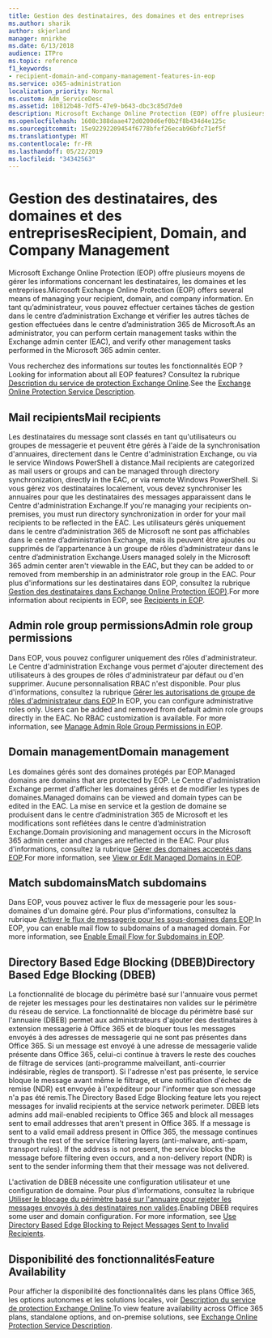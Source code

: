 ```yaml
---
title: Gestion des destinataires, des domaines et des entreprises
ms.author: sharik
author: skjerland
manager: mnirkhe
ms.date: 6/13/2018
audience: ITPro
ms.topic: reference
f1_keywords:
- recipient-domain-and-company-management-features-in-eop
ms.service: o365-administration
localization_priority: Normal
ms.custom: Adm_ServiceDesc
ms.assetid: 10812b48-7df5-47e9-b643-dbc3c85d7de0
description: Microsoft Exchange Online Protection (EOP) offre plusieurs moyens de gérer les informations concernant les destinataires, les domaines et les entreprises. En tant qu’administrateur, vous pouvez effectuer certaines tâches de gestion dans le centre d’administration Exchange et vérifier les autres tâches de gestion effectuées dans le centre d’administration 365 de Microsoft.
ms.openlocfilehash: 1608c388daae472d0200d6ef0b2f8b434d4e125c
ms.sourcegitcommit: 15e92292209454f6778bfef26ecab96bfc71ef5f
ms.translationtype: MT
ms.contentlocale: fr-FR
ms.lasthandoff: 05/22/2019
ms.locfileid: "34342563"
---
```

# <a name="recipient-domain-and-company-management"></a><span data-ttu-id="4ba53-104">Gestion des destinataires, des domaines et des entreprises</span><span class="sxs-lookup"><span data-stu-id="4ba53-104">Recipient, Domain, and Company Management</span></span>

<span data-ttu-id="4ba53-105">Microsoft Exchange Online Protection (EOP) offre plusieurs moyens de gérer les informations concernant les destinataires, les domaines et les entreprises.</span><span class="sxs-lookup"><span data-stu-id="4ba53-105">Microsoft Exchange Online Protection (EOP) offers several means of managing your recipient, domain, and company information.</span></span> <span data-ttu-id="4ba53-106">En tant qu’administrateur, vous pouvez effectuer certaines tâches de gestion dans le centre d’administration Exchange et vérifier les autres tâches de gestion effectuées dans le centre d’administration 365 de Microsoft.</span><span class="sxs-lookup"><span data-stu-id="4ba53-106">As an administrator, you can perform certain management tasks within the Exchange admin center (EAC), and verify other management tasks performed in the Microsoft 365 admin center.</span></span>
  
<span data-ttu-id="4ba53-107">Vous recherchez des informations sur toutes les fonctionnalités EOP ?</span><span class="sxs-lookup"><span data-stu-id="4ba53-107">Looking for information about all EOP features?</span></span> <span data-ttu-id="4ba53-108">Consultez la rubrique [Description du service de protection Exchange Online](exchange-online-protection-service-description.md).</span><span class="sxs-lookup"><span data-stu-id="4ba53-108">See the [Exchange Online Protection Service Description](exchange-online-protection-service-description.md).</span></span>
  
## <a name="mail-recipients"></a><span data-ttu-id="4ba53-109">Mail recipients</span><span class="sxs-lookup"><span data-stu-id="4ba53-109">Mail recipients</span></span>
<span data-ttu-id="4ba53-110"><a name="BKMK_mailrecipients"> </a></span><span class="sxs-lookup"><span data-stu-id="4ba53-110"></span></span>

<span data-ttu-id="4ba53-111">Les destinataires du message sont classés en tant qu'utilisateurs ou groupes de messagerie et peuvent être gérés à l'aide de la synchronisation d'annuaires, directement dans le Centre d'administration Exchange, ou via le service Windows PowerShell à distance.</span><span class="sxs-lookup"><span data-stu-id="4ba53-111">Mail recipients are categorized as mail users or groups and can be managed through directory synchronization, directly in the EAC, or via remote Windows PowerShell.</span></span> <span data-ttu-id="4ba53-112">Si vous gérez vos destinataires localement, vous devez synchroniser les annuaires pour que les destinataires des messages apparaissent dans le Centre d'administration Exchange.</span><span class="sxs-lookup"><span data-stu-id="4ba53-112">If you're managing your recipients on-premises, you must run directory synchronization in order for your mail recipients to be reflected in the EAC.</span></span> <span data-ttu-id="4ba53-113">Les utilisateurs gérés uniquement dans le centre d’administration 365 de Microsoft ne sont pas affichables dans le centre d’administration Exchange, mais ils peuvent être ajoutés ou supprimés de l’appartenance à un groupe de rôles d’administrateur dans le centre d’administration Exchange.</span><span class="sxs-lookup"><span data-stu-id="4ba53-113">Users managed solely in the Microsoft 365 admin center aren't viewable in the EAC, but they can be added to or removed from membership in an administrator role group in the EAC.</span></span> <span data-ttu-id="4ba53-114">Pour plus d'informations sur les destinataires dans EOP, consultez la rubrique [Gestion des destinataires dans Exchange Online Protection (EOP)](https://go.microsoft.com/fwlink/p/?LinkId=280011).</span><span class="sxs-lookup"><span data-stu-id="4ba53-114">For more information about recipients in EOP, see [Recipients in EOP](https://go.microsoft.com/fwlink/p/?LinkId=280011).</span></span>
  
## <a name="admin-role-group-permissions"></a><span data-ttu-id="4ba53-115">Admin role group permissions</span><span class="sxs-lookup"><span data-stu-id="4ba53-115">Admin role group permissions</span></span>
<span data-ttu-id="4ba53-116"><a name="BKMK_adminrolegrouppermissions"> </a></span><span class="sxs-lookup"><span data-stu-id="4ba53-116"></span></span>

<span data-ttu-id="4ba53-p105">Dans EOP, vous pouvez configurer uniquement des rôles d'administrateur. Le Centre d'administration Exchange vous permet d'ajouter directement des utilisateurs à des groupes de rôles d'administrateur par défaut ou d'en supprimer. Aucune personnalisation RBAC n'est disponible. Pour plus d'informations, consultez la rubrique [Gérer les autorisations de groupe de rôles d'administrateur dans EOP](https://go.microsoft.com/fwlink/p/?LinkId=282238).</span><span class="sxs-lookup"><span data-stu-id="4ba53-p105">In EOP, you can configure administrative roles only. Users can be added and removed from default admin role groups directly in the EAC. No RBAC customization is available. For more information, see [Manage Admin Role Group Permissions in EOP](https://go.microsoft.com/fwlink/p/?LinkId=282238).</span></span>
  
## <a name="domain-management"></a><span data-ttu-id="4ba53-121">Domain management</span><span class="sxs-lookup"><span data-stu-id="4ba53-121">Domain management</span></span>
<span data-ttu-id="4ba53-122"><a name="BKMK_domainmanagement"> </a></span><span class="sxs-lookup"><span data-stu-id="4ba53-122"></span></span>

<span data-ttu-id="4ba53-123">Les domaines gérés sont des domaines protégés par EOP.</span><span class="sxs-lookup"><span data-stu-id="4ba53-123">Managed domains are domains that are protected by EOP.</span></span> <span data-ttu-id="4ba53-124">Le Centre d'administration Exchange permet d'afficher les domaines gérés et de modifier les types de domaines.</span><span class="sxs-lookup"><span data-stu-id="4ba53-124">Managed domains can be viewed and domain types can be edited in the EAC.</span></span> <span data-ttu-id="4ba53-125">La mise en service et la gestion de domaine se produisent dans le centre d’administration 365 de Microsoft et les modifications sont reflétées dans le centre d’administration Exchange.</span><span class="sxs-lookup"><span data-stu-id="4ba53-125">Domain provisioning and management occurs in the Microsoft 365 admin center and changes are reflected in the EAC.</span></span> <span data-ttu-id="4ba53-126">Pour plus d'informations, consultez la rubrique [Gérer des domaines acceptés dans EOP](https://go.microsoft.com/fwlink/p/?LinkId=282239).</span><span class="sxs-lookup"><span data-stu-id="4ba53-126">For more information, see [View or Edit Managed Domains in EOP](https://go.microsoft.com/fwlink/p/?LinkId=282239).</span></span>
  
## <a name="match-subdomains"></a><span data-ttu-id="4ba53-127">Match subdomains</span><span class="sxs-lookup"><span data-stu-id="4ba53-127">Match subdomains</span></span>
<span data-ttu-id="4ba53-128"><a name="BKMK_EOP_Match_Subdomains"> </a></span><span class="sxs-lookup"><span data-stu-id="4ba53-128"></span></span>

<span data-ttu-id="4ba53-p107">Dans EOP, vous pouvez activer le flux de messagerie pour les sous-domaines d'un domaine géré. Pour plus d'informations, consultez la rubrique [Activer le flux de messagerie pour les sous-domaines dans EOP](https://go.microsoft.com/fwlink/p/?LinkId=397213).</span><span class="sxs-lookup"><span data-stu-id="4ba53-p107">In EOP, you can enable mail flow to subdomains of a managed domain. For more information, see [Enable Email Flow for Subdomains in EOP](https://go.microsoft.com/fwlink/p/?LinkId=397213).</span></span> 
  
## <a name="directory-based-edge-blocking-dbeb"></a><span data-ttu-id="4ba53-131">Directory Based Edge Blocking (DBEB)</span><span class="sxs-lookup"><span data-stu-id="4ba53-131">Directory Based Edge Blocking (DBEB)</span></span>
<span data-ttu-id="4ba53-132"><a name="BKMK_DBEB"> </a></span><span class="sxs-lookup"><span data-stu-id="4ba53-132"></span></span>

<span data-ttu-id="4ba53-p108">La fonctionnalité de blocage du périmètre basé sur l'annuaire vous permet de rejeter les messages pour les destinataires non valides sur le périmètre du réseau de service. La fonctionnalité de blocage du périmètre basé sur l'annuaire (DBEB) permet aux administrateurs d'ajouter des destinataires à extension messagerie à Office 365 et de bloquer tous les messages envoyés à des adresses de messagerie qui ne sont pas présentes dans Office 365. Si un message est envoyé à une adresse de messagerie valide présente dans Office 365, celui-ci continue à travers le reste des couches de filtrage de services (anti-programme malveillant, anti-courrier indésirable, règles de transport). Si l'adresse n'est pas présente, le service bloque le message avant même le filtrage, et une notification d'échec de remise (NDR) est envoyée à l'expéditeur pour l'informer que son message n'a pas été remis.</span><span class="sxs-lookup"><span data-stu-id="4ba53-p108">The Directory Based Edge Blocking feature lets you reject messages for invalid recipients at the service network perimeter. DBEB lets admins add mail-enabled recipients to Office 365 and block all messages sent to email addresses that aren't present in Office 365. If a message is sent to a valid email address present in Office 365, the message continues through the rest of the service filtering layers (anti-malware, anti-spam, transport rules). If the address is not present, the service blocks the message before filtering even occurs, and a non-delivery report (NDR) is sent to the sender informing them that their message was not delivered.</span></span> 
  
<span data-ttu-id="4ba53-p109">L'activation de DBEB nécessite une configuration utilisateur et une configuration de domaine. Pour plus d'informations, consultez la rubrique [Utiliser le blocage du périmètre basé sur l'annuaire pour rejeter les messages envoyés à des destinataires non valides](https://go.microsoft.com/fwlink/p/?LinkId=390676).</span><span class="sxs-lookup"><span data-stu-id="4ba53-p109">Enabling DBEB requires some user and domain configuration. For more information, see [Use Directory Based Edge Blocking to Reject Messages Sent to Invalid Recipients](https://go.microsoft.com/fwlink/p/?LinkId=390676).</span></span>
  
## <a name="feature-availability"></a><span data-ttu-id="4ba53-139">Disponibilité des fonctionnalités</span><span class="sxs-lookup"><span data-stu-id="4ba53-139">Feature Availability</span></span>
<span data-ttu-id="4ba53-140"><a name="BKMK_DBEB"> </a></span><span class="sxs-lookup"><span data-stu-id="4ba53-140"></span></span>

<span data-ttu-id="4ba53-141">Pour afficher la disponibilité des fonctionnalités dans les plans Office 365, les options autonomes et les solutions locales, voir [Description du service de protection Exchange Online](exchange-online-protection-service-description.md).</span><span class="sxs-lookup"><span data-stu-id="4ba53-141">To view feature availability across Office 365 plans, standalone options, and on-premise solutions, see [Exchange Online Protection Service Description](exchange-online-protection-service-description.md).</span></span>
  

